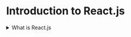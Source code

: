 # Introduction to React.js

<details>
<summary>What is React.js</summary>

### Intro

- React is a JavaScript library for building user interfaces.
- React is used to build single-page applications.
- React allows us to create reusable UI components.

Note: You'll need to have Node >= 14 on your local development machine 

```
npx create-react-app my-app
cd my-app
npm start
```
or,
```
npm init react-app my-app
```

create-react-app includes built tools such as webpack, Babel, and ESLint.


### Example

[Example of basic inclusion of js file](index.html)

---

</details>